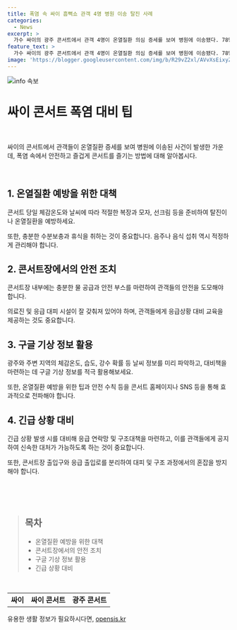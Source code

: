 ```yaml
---
title: 폭염 속 싸이 흠뻑쇼 관객 4명 병원 이송 탈진 사례
categories:
  - News
excerpt: >
  가수 싸이의 광주 콘서트에서 관객 4명이 온열질환 의심 증세를 보여 병원에 이송됐다. 78명이 응급조치를 받았지만 안전사고는 발생하지 않았다. 폭염으로 기온이 높아진 가운데, 이들 지역은 폭염주의보로 하향됐다. 이 사건은 가수 싸이의 공연에서 발생한 온열질환으로 관객들의 안전에 대한 우려를 불러일으킬 것으로 보인다. 클릭하러 가자!
feature_text: >
  가수 싸이의 광주 콘서트에서 관객 4명이 온열질환 의심 증세를 보여 병원에 이송됐다. 78명이 응급조치를 받았지만 안전사고는 발생하지 않았다. 폭염으로 기온이 높아진 가운데, 이들 지역은 폭염주의보로 하향됐다. 이 사건은 가수 싸이의 공연에서 발생한 온열질환으로 관객들의 안전에 대한 우려를 불러일으킬 것으로 보인다. 클릭하러 가자!
image: 'https://blogger.googleusercontent.com/img/b/R29vZ2xl/AVvXsEixyZcFfHzMRdzZMjFBmAUKJYCLCGyLL1o632UiGVXcaFdKo_bkvkuCioo0uUKlGfBVcT3P84aROyZIXSBEx3Aw5nCQ3pTgDom1WDC4m8eifvWiAmWEEVb4x6G_l8C0QH225ldMjyaFvpxGEBGNO37VmDTDMHGhJPq73UglMfDca1-0aw/s1600/blogspot.png'
---
```


<p><img src="https://blogger.googleusercontent.com/img/b/R29vZ2xl/AVvXsEixyZcFfHzMRdzZMjFBmAUKJYCLCGyLL1o632UiGVXcaFdKo_bkvkuCioo0uUKlGfBVcT3P84aROyZIXSBEx3Aw5nCQ3pTgDom1WDC4m8eifvWiAmWEEVb4x6G_l8C0QH225ldMjyaFvpxGEBGNO37VmDTDMHGhJPq73UglMfDca1-0aw/s1600/blogspot.png" alt="info 속보" /></p>

<h1>싸이 콘서트 폭염 대비 팁</h1>

<p data-ke-size="size16">&nbsp;</p>

<p>싸이의 콘서트에서 관객들이 온열질환 증세를 보여 병원에 이송된 사건이 발생한 가운데, 폭염 속에서 안전하고 즐겁게 콘서트를 즐기는 방법에 대해 알아봅시다.</p>

<p data-ke-size="size16">&nbsp;</p>

<h2>1. 온열질환 예방을 위한 대책</h2>

<p data-ke-size="size16">콘서트 당일 체감온도와 날씨에 따라 적절한 복장과 모자, 선크림 등을 준비하여 탈진이나 온열질환을 예방하세요.</p>

<p data-ke-size="size16">또한, 충분한 수분보충과 휴식을 취하는 것이 중요합니다. 음주나 음식 섭취 역시 적정하게 관리해야 합니다.</p>

<h2>2. 콘서트장에서의 안전 조치</h2>

<p data-ke-size="size16">콘서트장 내부에는 충분한 물 공급과 안전 부스를 마련하여 관객들의 안전을 도모해야 합니다.</p>

<p data-ke-size="size16">의료진 및 응급 대피 시설이 잘 갖춰져 있어야 하며, 관객들에게 응급상황 대비 교육을 제공하는 것도 중요합니다.</p>

<h2>3. 구글 기상 정보 활용</h2>

<p data-ke-size="size16">광주와 주변 지역의 체감온도, 습도, 강수 확률 등 날씨 정보를 미리 파악하고, 대비책을 마련하는 데 구글 기상 정보를 적극 활용해보세요.</p>

<p data-ke-size="size16">또한, 온열질환 예방을 위한 팁과 안전 수칙 등을 콘서트 홈페이지나 SNS 등을 통해 효과적으로 전파해야 합니다.</p>

<h2>4. 긴급 상황 대비</h2>

<p data-ke-size="size16">긴급 상황 발생 시를 대비해 응급 연락망 및 구조대책을 마련하고, 이를 관객들에게 공지하여 신속한 대처가 가능하도록 하는 것이 중요합니다.</p>

<p data-ke-size="size16">또한, 콘서트장 출입구와 응급 출입로를 분리하여 대피 및 구조 과정에서의 혼잡을 방지해야 합니다.</p>

<p data-ke-size="size16">&nbsp;</p>

<p data-ke-size="size16">&nbsp;</p>

<blockquote>
  <h2 data-ke-size="size26">목차</h2>
  <ul>
    <li>온열질환 예방을 위한 대책</li>
    <li>콘서트장에서의 안전 조치</li>
    <li>구글 기상 정보 활용</li>
    <li>긴급 상황 대비</li>
  </ul>
</blockquote>

<p data-ke-size="size16">&nbsp;</p>

<table>
  <tbody>
    <tr>
      <td style="text-align: center; height: 17px;"><b>싸이</b></td>
      <td style="text-align: center; height: 17px;"><b>싸이 콘서트</b></td>
      <td style="text-align: center; height: 17px;"><b>광주 콘서트</b></td>
    </tr>
  </tbody>
</table>
유용한 생활 정보가 필요하시다면, <a href="https://opensis.kr" rel="dofollow">opensis.kr</a>


